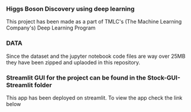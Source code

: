 ### Higgs Boson Discovery using deep learning

This project has been made as a part of TMLC's (The Machine Learning Company's) Deep Learning Program

### DATA

Since the dataset and the jupyter notebook code files are way over 25MB they have been zipped and uplaoded in this repository. 

### Streamlit GUI for the project can be found in the Stock-GUI-Streamlit folder
This app has been deployed on streamlit. To view the app check the link below


